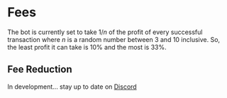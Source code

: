 # Fees

The bot is currently set to take 1/_n_ of the profit of every successful transaction where _n_ is a random number between 3 and 10 inclusive. So, the least profit it can take is 10% and the most is 33%.

## Fee Reduction

In development... stay up to date on [Discord](https://discord.gg/bKxjJ6YJrf)

##
